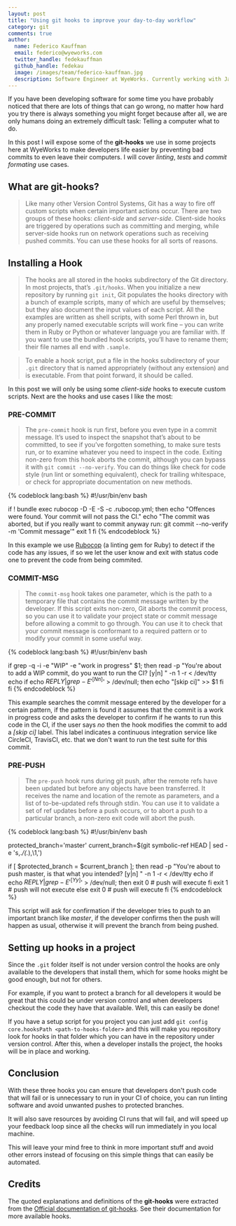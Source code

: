 ```yaml
---
layout: post
title: "Using git hooks to improve your day-to-day workflow"
category: git
comments: true
author:
  name: Federico Kauffman
  email: federico@wyeworks.com
  twitter_handle: fedekauffman
  github_handle: fedekau
  image: /images/team/federico-kauffman.jpg
  description: Software Engineer at WyeWorks. Currently working with Javascript and Ruby. Learnaholic.
---
```


If you have been developing software for some time you have probably noticed that there are lots of things that can go wrong, no matter how hard you try there is always something you might forget because after all, we are only humans doing an extremely difficult task: Telling a computer what to do.

In this post I will expose some of the **git-hooks** we use in some projects here at WyeWorks to make developers life easier by preventing bad commits to even leave their computers. I will cover *linting*, *tests* and *commit formating* use cases.

<!--more-->

## What are git-hooks?

> Like many other Version Control Systems, Git has a way to fire off custom scripts when certain important actions occur. There are two groups of these hooks: *client-side* and *server-side*. Client-side hooks are triggered by operations such as committing and merging, while server-side hooks run on network operations such as receiving pushed commits. You can use these hooks for all sorts of reasons.

## Installing a Hook

> The hooks are all stored in the hooks subdirectory of the Git directory. In most projects, that’s `.git/hooks`. When you initialize a new repository by running `git init`, Git populates the hooks directory with a bunch of example scripts, many of which are useful by themselves; but they also document the input values of each script. All the examples are written as shell scripts, with some Perl thrown in, but any properly named executable scripts will work fine – you can write them in Ruby or Python or whatever language you are familiar with. If you want to use the bundled hook scripts, you’ll have to rename them; their file names all end with `.sample`.

> To enable a hook script, put a file in the hooks subdirectory of your `.git` directory that is named appropriately (without any extension) and is executable. From that point forward, it should be called.

In this post we will only be using some *client-side* hooks to execute custom scripts. Next are the hooks and use cases I like the most:

### PRE-COMMIT

> The `pre-commit` hook is run first, before you even type in a commit message. It’s used to inspect the snapshot that’s about to be committed, to see if you’ve forgotten something, to make sure tests run, or to examine whatever you need to inspect in the code. Exiting non-zero from this hook aborts the commit, although you can bypass it with `git commit --no-verify`. You can do things like check for code style (run lint or something equivalent), check for trailing whitespace, or check for appropriate documentation on new methods.

{% codeblock lang:bash %}
#!/usr/bin/env bash

if ! bundle exec rubocop -D -E -S -c .rubocop.yml; then
  echo "Offences were found. Your commit will not pass the CI."
  echo "The commit was aborted, but if you really want to commit anyway run: git commit --no-verify -m 'Commit message'"
  exit 1
fi
{% endcodeblock %}

In this example we use [Rubocop](https://github.com/bbatsov/rubocop) (a linting gem for Ruby) to detect if the code has any issues, if so we let the user know and exit with status code one to prevent the code from being commited.

### COMMIT-MSG

> The `commit-msg` hook takes one parameter, which is the path to a temporary file that contains the commit message written by the developer. If this script exits non-zero, Git aborts the commit process, so you can use it to validate your project state or commit message before allowing a commit to go through. You can use it to check that your commit message is conformant to a required pattern or to modify your commit in some useful way.

{% codeblock lang:bash %}
#!/usr/bin/env bash

if grep -q -i -e "WIP" -e "work in progress" $1; then
    read -p "You're about to add a WIP commit, do you want to run the CI? [y|n] " -n 1 -r < /dev/tty
    echo
    if echo $REPLY | grep -E '^[Nn]$' > /dev/null; then
        echo "[skip ci]" >> $1
    fi
fi
{% endcodeblock %}

This example searches the commit message entered by the developer for a certain pattern, if the pattern is found it assumes that the commit is a work in progress code and asks the developer to confirm if he wants to run this code in the CI, if the user says *no* then the hook modifies the commit to add a *[skip ci]* label. This label indicates a continuous integration service like CircleCI, TravisCI, etc. that we don't want to run the test suite for this commit.

### PRE-PUSH

> The `pre-push` hook runs during git push, after the remote refs have been updated but before any objects have been transferred. It receives the name and location of the remote as parameters, and a list of to-be-updated refs through stdin. You can use it to validate a set of ref updates before a push occurs, or to abort a push to a particular branch, a non-zero exit code will abort the push.

{% codeblock lang:bash %}
#!/usr/bin/env bash

protected_branch='master'
current_branch=$(git symbolic-ref HEAD | sed -e 's,.*/\(.*\),\1,')

if [ $protected_branch = $current_branch ]; then
    read -p "You're about to push master, is that what you intended? [y|n] " -n 1 -r < /dev/tty
    echo
    if echo $REPLY | grep -E '^[Yy]$' > /dev/null; then
        exit 0 # push will execute
    fi
    exit 1 # push will not execute
else
    exit 0 # push will execute
fi
{% endcodeblock %}

This script will ask for confirmation if the developer tries to push to an important branch like *master*, if the developer confirms then the push will happen as usual, otherwise it will prevent the branch from being pushed.

## Setting up hooks in a project

Since the `.git` folder itself is not under version control the hooks are only available to the developers that install them, which for some hooks might be good enough, but not for others.

For example, if you want to protect a branch for all developers it would be great that this could be under version control and when developers checkout the code they have that available. Well, this can easily be done!

If you have a setup script for you project you can just add `git config core.hooksPath <path-to-hooks-folder>` and this will make you repository look for hooks in that folder which you can have in the repository under version control. After this, when a developer installs the project, the hooks will be in place and working.


## Conclusion

With these three hooks you can ensure that developers don't push code that will fail or is unnecessary to run in your CI of choice, you can run linting software and avoid unwanted pushes to protected branches.

It will also save resources by avoiding CI runs that will fail, and will speed up your feedback loop since all the checks will run immediately in you local machine.

This will leave your mind free to think in more important stuff and avoid other errors instead of focusing on this simple things that can easily be automated.

## Credits

The quoted explanations and definitions of the **git-hooks** were extracted from the [Official documentation of git-hooks](https://git-scm.com/book/en/v2/Customizing-Git-Git-Hooks). See their documentation for more available hooks.
